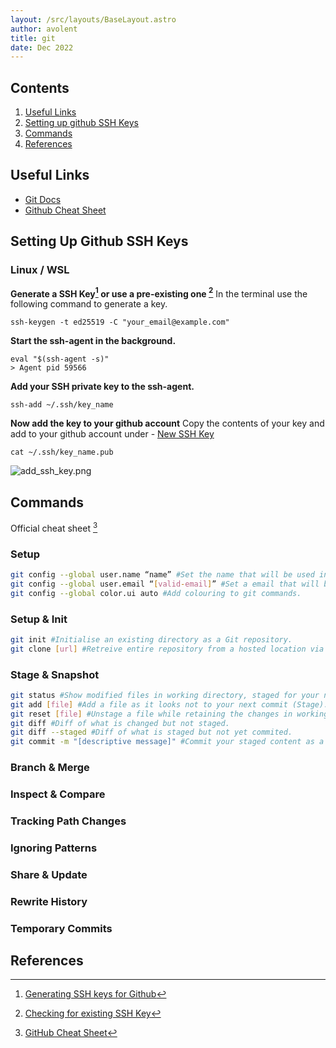 ```yaml
---
layout: /src/layouts/BaseLayout.astro
author: avolent
title: git
date: Dec 2022
---
```


## Contents
1. [Useful Links](#useful-links)
1. [Setting up github SSH Keys](#setting-up-github-ssh-keys)
1. [Commands](#commands)
1. [References](#references)

## Useful Links
- [Git Docs](https://git-scm.com/docs)
- [Github Cheat Sheet](https://training.github.com/downloads/github-git-cheat-sheet/)

## Setting Up Github SSH Keys
### Linux / WSL
**Generate a SSH Key[^2] or use a pre-existing one [^3]** 
In the terminal use the following command to generate a key.
```shell
ssh-keygen -t ed25519 -C "your_email@example.com"
```
**Start the ssh-agent in the background.**
```shell
eval "$(ssh-agent -s)"
> Agent pid 59566
```
**Add your SSH private key to the ssh-agent.**
```shell
ssh-add ~/.ssh/key_name
```
**Now add the key to your github account**
Copy the contents of your key and add to your github account under - [New SSH Key](https://github.com/settings/ssh/new)
```shell
cat ~/.ssh/key_name.pub
```

![add_ssh_key.png](/cortex/images/tools/git/add_ssh_key.png)
## Commands
Official cheat sheet [^1]

### Setup
```bash
git config --global user.name “name” #Set the name that will be used in commits, Normally your username.  
git config --global user.email “[valid-email]” #Set a email that will be used in commits.  
git config --global color.ui auto #Add colouring to git commands.
```

### Setup & Init
```bash
git init #Initialise an existing directory as a Git repository.  
git clone [url] #Retreive entire repository from a hosted location via URL.  
```
### Stage & Snapshot
```bash
git status #Show modified files in working directory, staged for your next commit.  
git add [file] #Add a file as it looks not to your next commit (Stage).  
git reset [file] #Unstage a file while retaining the changes in working directory.  
git diff #Diff of what is changed but not staged.  
git diff --staged #Diff of what is staged but not yet commited.  
git commit -m "[descriptive message]" #Commit your staged content as a new commit snapshot. 
``` 

### Branch & Merge

### Inspect & Compare

### Tracking Path Changes

### Ignoring Patterns

### Share & Update

### Rewrite History

### Temporary Commits

## References
[^1]: [GitHub Cheat Sheet](https://education.github.com/git-cheat-sheet-education.pdf)
[^2]: [Generating SSH keys for Github](https://docs.github.com/en/authentication/connecting-to-github-with-ssh/generating-a-new-ssh-key-and-adding-it-to-the-ssh-agent)
[^3]: [Checking for existing SSH Key](https://docs.github.com/en/authentication/connecting-to-github-with-ssh/checking-for-existing-ssh-keys)